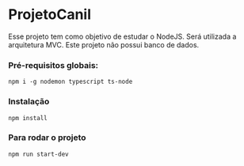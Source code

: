 # ProjetoCanil

Esse projeto tem como objetivo de estudar o NodeJS.
Será utilizada a arquitetura MVC.
Este projeto não possui banco de dados.

### Pré-requisitos globais:
    npm i -g nodemon typescript ts-node

### Instalação
    npm install

### Para rodar o projeto
    npm run start-dev


